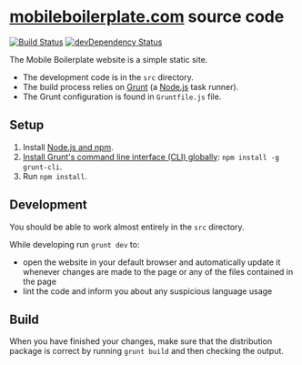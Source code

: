 # [mobileboilerplate.com](http://mobileboilerplate.com/) source code

[![Build Status](https://travis-ci.org/h5bp/mobileboilerplate.com.svg)](https://travis-ci.org/h5bp/mobileboilerplate.com)
[![devDependency Status](https://david-dm.org/h5bp/mobileboilerplate.com/dev-status.svg)](https://david-dm.org/h5bp/mobileboilerplate.com#info=devDependencies)

The Mobile Boilerplate website is a simple static site.

* The development code is in the `src` directory.
* The build process relies on [Grunt](http://gruntjs.com) (a
  [Node.js](http://nodejs.org) task runner).
* The Grunt configuration is found in `Gruntfile.js` file.

## Setup

1. Install [Node.js and npm](http://nodejs.org/download/).
2. [Install Grunt's command line interface (CLI)
   globally](http://gruntjs.com/getting-started#installing-the-cli):
   `npm install -g grunt-cli`.
3. Run `npm install`.

## Development

You should be able to work almost entirely in the `src` directory.

While developing run `grunt dev` to:

* open the website in your default browser and automatically update it whenever
  changes are made to the page or any of the files contained in the page
* lint the code and inform you about any suspicious language usage

## Build

When you have finished your changes, make sure that the distribution package
is correct by running `grunt build` and then checking the output.
